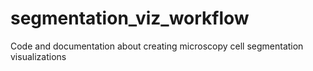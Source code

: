 # segmentation_viz_workflow
Code and documentation about creating microscopy cell segmentation visualizations
